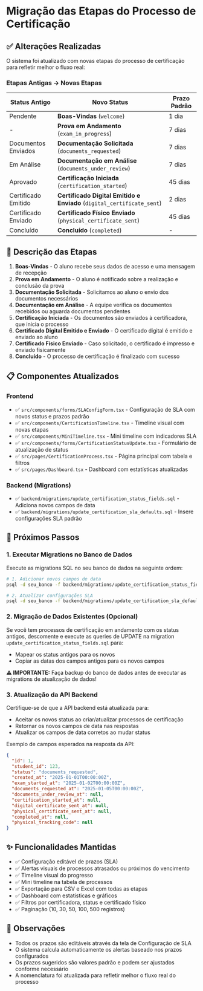 # Migração das Etapas do Processo de Certificação

## ✅ Alterações Realizadas

O sistema foi atualizado com novas etapas do processo de certificação para refletir melhor o fluxo real:

### Etapas Antigas → Novas Etapas

| Status Antigo | Novo Status | Prazo Padrão |
|--------------|-------------|--------------|
| Pendente | **Boas-Vindas** (`welcome`) | 1 dia |
| - | **Prova em Andamento** (`exam_in_progress`) | 7 dias |
| Documentos Enviados | **Documentação Solicitada** (`documents_requested`) | 7 dias |
| Em Análise | **Documentação em Análise** (`documents_under_review`) | 7 dias |
| Aprovado | **Certificação Iniciada** (`certification_started`) | 45 dias |
| Certificado Emitido | **Certificado Digital Emitido e Enviado** (`digital_certificate_sent`) | 2 dias |
| Certificado Enviado | **Certificado Físico Enviado** (`physical_certificate_sent`) | 45 dias |
| Concluído | **Concluído** (`completed`) | - |

## 🔄 Descrição das Etapas

1. **Boas-Vindas** - O aluno recebe seus dados de acesso e uma mensagem de recepção
2. **Prova em Andamento** - O aluno é notificado sobre a realização e conclusão da prova
3. **Documentação Solicitada** - Solicitamos ao aluno o envio dos documentos necessários
4. **Documentação em Análise** - A equipe verifica os documentos recebidos ou aguarda documentos pendentes
5. **Certificação Iniciada** - Os documentos são enviados à certificadora, que inicia o processo
6. **Certificado Digital Emitido e Enviado** - O certificado digital é emitido e enviado ao aluno
7. **Certificado Físico Enviado** - Caso solicitado, o certificado é impresso e enviado fisicamente
8. **Concluído** - O processo de certificação é finalizado com sucesso

## 📋 Componentes Atualizados

### Frontend
- ✅ `src/components/forms/SLAConfigForm.tsx` - Configuração de SLA com novos status e prazos padrão
- ✅ `src/components/CertificationTimeline.tsx` - Timeline visual com novas etapas
- ✅ `src/components/MiniTimeline.tsx` - Mini timeline com indicadores SLA
- ✅ `src/components/forms/CertificationStatusUpdate.tsx` - Formulário de atualização de status
- ✅ `src/pages/CertificationProcess.tsx` - Página principal com tabela e filtros
- ✅ `src/pages/Dashboard.tsx` - Dashboard com estatísticas atualizadas

### Backend (Migrations)
- ✅ `backend/migrations/update_certification_status_fields.sql` - Adiciona novos campos de data
- ✅ `backend/migrations/update_certification_sla_defaults.sql` - Insere configurações SLA padrão

## 🔧 Próximos Passos

### 1. Executar Migrations no Banco de Dados

Execute as migrations SQL no seu banco de dados na seguinte ordem:

```bash
# 1. Adicionar novos campos de data
psql -d seu_banco -f backend/migrations/update_certification_status_fields.sql

# 2. Atualizar configurações SLA
psql -d seu_banco -f backend/migrations/update_certification_sla_defaults.sql
```

### 2. Migração de Dados Existentes (Opcional)

Se você tem processos de certificação em andamento com os status antigos, descomente e execute as queries de UPDATE na migration `update_certification_status_fields.sql` para:

- Mapear os status antigos para os novos
- Copiar as datas dos campos antigos para os novos campos

**⚠️ IMPORTANTE:** Faça backup do banco de dados antes de executar as migrations de atualização de dados!

### 3. Atualização da API Backend

Certifique-se de que a API backend está atualizada para:
- Aceitar os novos status ao criar/atualizar processos de certificação
- Retornar os novos campos de data nas respostas
- Atualizar os campos de data corretos ao mudar status

Exemplo de campos esperados na resposta da API:
```json
{
  "id": 1,
  "student_id": 123,
  "status": "documents_requested",
  "created_at": "2025-01-01T00:00:00Z",
  "exam_started_at": "2025-01-02T00:00:00Z",
  "documents_requested_at": "2025-01-05T00:00:00Z",
  "documents_under_review_at": null,
  "certification_started_at": null,
  "digital_certificate_sent_at": null,
  "physical_certificate_sent_at": null,
  "completed_at": null,
  "physical_tracking_code": null
}
```

## ✨ Funcionalidades Mantidas

- ✅ Configuração editável de prazos (SLA)
- ✅ Alertas visuais de processos atrasados ou próximos do vencimento
- ✅ Timeline visual do progresso
- ✅ Mini timeline na tabela de processos
- ✅ Exportação para CSV e Excel com todas as etapas
- ✅ Dashboard com estatísticas e gráficos
- ✅ Filtros por certificadora, status e certificado físico
- ✅ Paginação (10, 30, 50, 100, 500 registros)

## 📝 Observações

- Todos os prazos são editáveis através da tela de Configuração de SLA
- O sistema calcula automaticamente os alertas baseado nos prazos configurados
- Os prazos sugeridos são valores padrão e podem ser ajustados conforme necessário
- A nomenclatura foi atualizada para refletir melhor o fluxo real do processo
